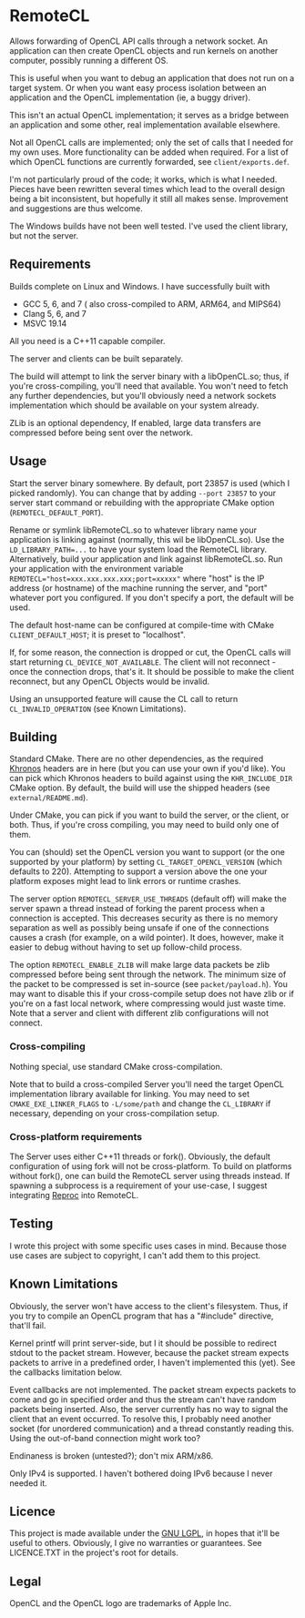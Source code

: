 # RemoteCL
Allows forwarding of OpenCL API calls through a network socket.
An application can then create OpenCL objects and run kernels on another computer, possibly running a different OS.

This is useful when you want to debug an application that does not run on a target system. Or when you want easy process isolation between an application and the OpenCL implementation (ie, a buggy driver).

This isn't an actual OpenCL implementation; it serves as a bridge between an application and some other, real implementation available elsewhere.

Not all OpenCL calls are implemented; only the set of calls that I needed for my own uses. More functionality can be added when required. For a list of which OpenCL functions are currently forwarded, see `client/exports.def`.

I'm not particularly proud of the code; it works, which is what I needed. Pieces have been rewritten several times which lead to the overall design being a bit inconsistent, but hopefully it still all makes sense.
Improvement and suggestions are thus welcome.

The Windows builds have not been well tested. I've used the client library, but not the server.


## Requirements
Builds complete on Linux and Windows. I have successfully built with
* GCC 5, 6, and 7 ( also cross-compiled to ARM, ARM64, and MIPS64)
* Clang 5, 6, and 7
* MSVC 19.14

All you need is a C++11 capable compiler.

The server and clients can be built separately.

The build will attempt to link the server binary with a libOpenCL.so; thus, if you're cross-compiling, you'll need that available.
You won't need to fetch any further dependencies, but you'll obviously need a network sockets implementation which should be available on your system already.

ZLib is an optional dependency, If enabled, large data transfers are compressed before being sent over the network.


## Usage
Start the server binary somewhere. By default, port 23857 is used (which I picked randomly). You can change that by adding `--port 23857` to your server start command or rebuilding with the appropriate CMake option (`REMOTECL_DEFAULT_PORT`).

Rename or symlink libRemoteCL.so to whatever library name your application is linking against (normally, this wil be libOpenCL.so). Use the `LD_LIBRARY_PATH=...` to have your system load the RemoteCL library. Alternatively, build your application and link against libRemoteCL.so.
Run your application with the environment variable `REMOTECL="host=xxx.xxx.xxx.xxx;port=xxxxx"` where "host" is the IP address (or hostname) of the machine running the server, and "port" whatever port you configured. If you don't specify a port, the default will be used.

The default host-name can be configured at compile-time with CMake `CLIENT_DEFAULT_HOST`; it is preset to "localhost".

If, for some reason, the connection is dropped or cut, the OpenCL calls will start returning `CL_DEVICE_NOT_AVAILABLE`. The client will not reconnect - once the connection drops, that's it.
It should be possible to make the client reconnect, but any OpenCL Objects would be invalid.

Using an unsupported feature will cause the CL call to return `CL_INVALID_OPERATION` (see Known Limitations).


## Building
Standard CMake. There are no other dependencies, as the required [Khronos](https://www.khronos.org/) headers are in here (but you can use your own if you'd like). You can pick which Khronos headers to build against using the `KHR_INCLUDE_DIR` CMake option. By default, the build will use the shipped headers (see `external/README.md`).

Under CMake, you can pick if you want to build the server, or the client, or both. Thus, if you're cross compiling, you may need to build only one of them.

You can (should) set the OpenCL version you want to support (or the one supported by your platform) by setting `CL_TARGET_OPENCL_VERSION` (which defaults to 220). Attempting to support a version above the one your platform exposes might lead to link errors or runtime crashes.

The server option `REMOTECL_SERVER_USE_THREADS` (default off) will make the server spawn a thread instead of forking the parent process when a connection is accepted. This decreases security as there is no memory separation as well as possibly being unsafe if one of the connections causes a crash (for example, on a wild pointer). It does, however, make it easier to debug without having to set up follow-child process.

The option `REMOTECL_ENABLE_ZLIB` will make large data packets be zlib compressed before being sent through the network. The minimum size of the packet to be compressed is set in-source (see `packet/payload.h`). You may want to disable this if your cross-compile setup does not have zlib or if you're on a fast local network, where compressing would just waste time. Note that a server and client with different zlib configurations will not connect.


### Cross-compiling
Nothing special, use standard CMake cross-compilation.

Note that to build a cross-compiled Server you'll need the target OpenCL implementation library available for linking. You may need to set `CMAKE_EXE_LINKER_FLAGS` to `-L/some/path` and change the `CL_LIBRARY` if necessary, depending on your cross-compilation setup.

### Cross-platform requirements
The Server uses either C++11 threads or fork(). Obviously, the default configuration of using fork will not be cross-platform.
To build on platforms without fork(), one can build the RemoteCL server using threads instead. If spawning a subprocess is a requirement of your use-case, I suggest integrating [Reproc](https://github.com/DaanDeMeyer/reproc) into RemoteCL.


## Testing
I wrote this project with some specific uses cases in mind. Because those use cases are subject to copyright, I can't add them to this project.


## Known Limitations
Obviously, the server won't have access to the client's filesystem. Thus, if you try to compile an OpenCL program that has a "#include" directive, that'll fail.

Kernel printf will print server-side, but I it should be possible to redirect stdout to the packet stream. However, because the packet stream expects packets to arrive in a predefined order, I haven't implemented this (yet). See the callbacks limitation below.

Event callbacks are not implemented. The packet stream expects packets to come and go in specified order and thus the stream can't have random packets being inserted. Also, the server currently has no way to signal the client that an event occurred. To resolve this, I probably need another socket (for unordered communication) and a thread constantly reading this. Using the out-of-band connection might work too?

Endinaness is broken (untested?); don't mix ARM/x86.

Only IPv4 is supported. I haven't bothered doing IPv6 because I never needed it.


## Licence
This project is made available under the [GNU LGPL](https://www.gnu.org/licenses/lgpl-3.0.en.html), in hopes that it'll be useful to others. Obviously, I give no warranties or guarantees.
See LICENCE.TXT in the project's root for details.


## Legal
OpenCL and the OpenCL logo are trademarks of Apple Inc.
